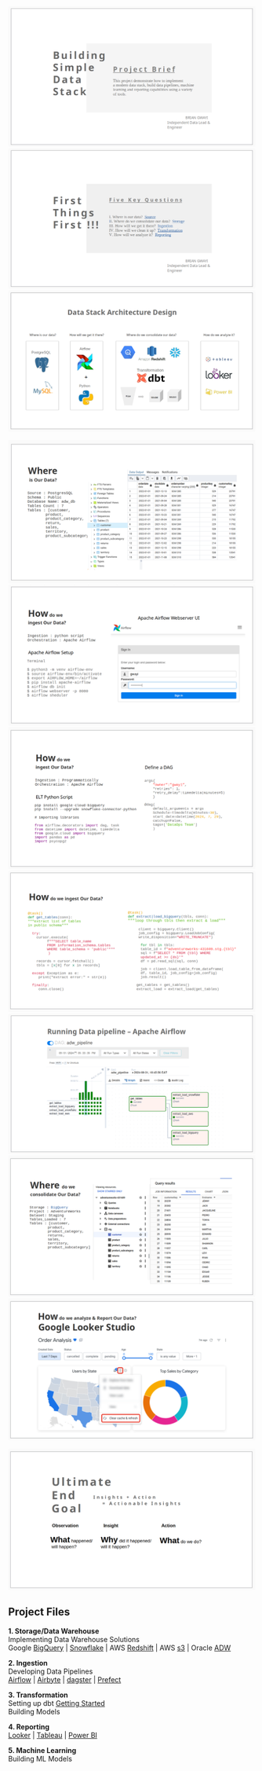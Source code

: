 ![airflowbanner](assets/imgs/IV.png)
![airflowbanner](assets/imgs/I.png)
![airflowbanner](assets/imgs/II.png)

![airflowbanner](assets/imgs/V.png)
![airflowbanner](assets/imgs/VI.png)
![airflowbanner](assets/imgs/VII.png)
![airflowbanner](assets/imgs/VIII.png)
![airflowbanner](assets/imgs/XI.png)
![airflowbanner](assets/imgs/x.png)
![airflowbanner](assets/imgs/XIII.png)


![airflowbanner](assets/imgs/III.png)


## Project Files 
**1. Storage/Data Warehouse**  
Implementing Data Warehouse Solutions   
Google [BigQuery](https://cloud.google.com/bigquery/docs/sandbox) | [Snowflake](https://docs.snowflake.com/en/user-guide-getting-started) | AWS [Redshift](https://aws.amazon.com/redshift/getting-started/) | AWS [s3](https://docs.aws.amazon.com/AmazonS3/latest/userguide/GetStartedWithS3.html) | Oracle [ADW](https://apexapps.oracle.com/pls/apex/f?p=44785:50:6507125748187:::50:P50_COURSE_ID,P50_EVENT_ID:251,5925)   

**2. Ingestion**  
Developing Data Pipelines  
[Airflow](https://github.com/BrianGwayi/portfolio/blob/main/Airflow/etl.py) | [Airbyte]() | [dagster]() | [Prefect]()   

**3. Transformation**  
Setting up dbt [Getting Started]()   
Building Models  

**4. Reporting**   
[Looker]() | [Tableau]() | [Power BI]()  

**5. Machine Learning**   
Building ML Models  

